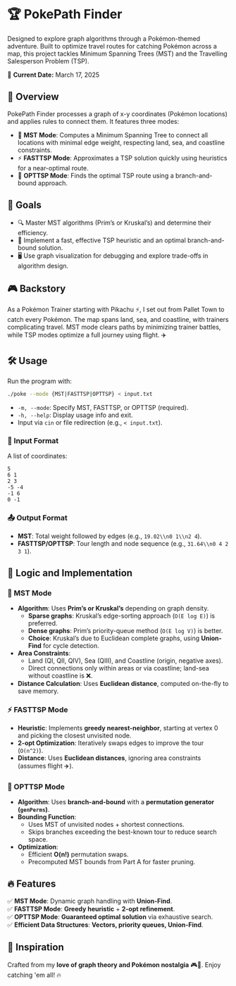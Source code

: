 # 🏆 PokePath Finder

Designed to explore graph algorithms through a Pokémon-themed adventure. Built to optimize travel routes for catching Pokémon across a map, this project tackles Minimum Spanning Trees (MST) and the Travelling Salesperson Problem (TSP).

📅 **Current Date:** March 17, 2025

## 🚀 Overview

PokePath Finder processes a graph of x-y coordinates (Pokémon locations) and applies rules to connect them. It features three modes:

- 🌳 **MST Mode**: Computes a Minimum Spanning Tree to connect all locations with minimal edge weight, respecting land, sea, and coastline constraints.
- ⚡ **FASTTSP Mode**: Approximates a TSP solution quickly using heuristics for a near-optimal route.
- 🎯 **OPTTSP Mode**: Finds the optimal TSP route using a branch-and-bound approach.

## 🎯 Goals

- 🔍 Master MST algorithms (Prim’s or Kruskal’s) and determine their efficiency.
- 🏃 Implement a fast, effective TSP heuristic and an optimal branch-and-bound solution.
- 🖥️ Use graph visualization for debugging and explore trade-offs in algorithm design.

## 🎮 Backstory

As a Pokémon Trainer starting with Pikachu ⚡, I set out from Pallet Town to catch every Pokémon. The map spans land, sea, and coastline, with trainers complicating travel. MST mode clears paths by minimizing trainer battles, while TSP modes optimize a full journey using flight. ✈️

## 🛠️ Usage

Run the program with:

```bash
./poke --mode {MST|FASTTSP|OPTTSP} < input.txt
```

- `-m, --mode`: Specify MST, FASTTSP, or OPTTSP (required).
- `-h, --help`: Display usage info and exit.
- Input via `cin` or file redirection (e.g., `< input.txt`).

### 📄 Input Format
A list of coordinates:

```
5
6 1
2 3
-5 -4
-1 6
0 -1
```

### 📤 Output Format

- **MST**: Total weight followed by edges (e.g., `19.02\\n0 1\\n2 4`).
- **FASTTSP/OPTTSP**: Tour length and node sequence (e.g., `31.64\\n0 4 2 3 1`).

## 🔬 Logic and Implementation

### 🌳 MST Mode

- **Algorithm**: Uses **Prim’s or Kruskal’s** depending on graph density.
  - **Sparse graphs**: Kruskal’s edge-sorting approach (`O(E log E)`) is preferred.
  - **Dense graphs**: Prim’s priority-queue method (`O(E log V)`) is better.
  - **Choice**: Kruskal’s due to Euclidean complete graphs, using **Union-Find** for cycle detection.
- **Area Constraints**: 
  - Land (QI, QII, QIV), Sea (QIII), and Coastline (origin, negative axes).
  - Direct connections only within areas or via coastline; land-sea without coastline is ❌.
- **Distance Calculation**: Uses **Euclidean distance**, computed on-the-fly to save memory.

### ⚡ FASTTSP Mode

- **Heuristic**: Implements **greedy nearest-neighbor**, starting at vertex 0 and picking the closest unvisited node.
- **2-opt Optimization**: Iteratively swaps edges to improve the tour (`O(n^2)`).
- **Distance**: Uses **Euclidean distances**, ignoring area constraints (assumes flight ✈️).

### 🎯 OPTTSP Mode

- **Algorithm**: Uses **branch-and-bound** with a **permutation generator (`genPerms`)**.
- **Bounding Function**: 
  - Uses MST of unvisited nodes + shortest connections.
  - Skips branches exceeding the best-known tour to reduce search space.
- **Optimization**: 
  - Efficient **O(n!)** permutation swaps.
  - Precomputed MST bounds from Part A for faster pruning.

## 🔥 Features

✅ **MST Mode**: Dynamic graph handling with **Union-Find**.  
✅ **FASTTSP Mode**: **Greedy heuristic** + **2-opt refinement**.  
✅ **OPTTSP Mode**: **Guaranteed optimal solution** via exhaustive search.  
✅ **Efficient Data Structures**: **Vectors, priority queues, Union-Find**.  

## 🎨 Inspiration

Crafted from my **love of graph theory and Pokémon nostalgia** 🎮🐉. Enjoy catching 'em all! 🔥
